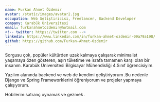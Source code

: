 ```yaml
---
name: Furkan Ahmet Özdemir
avatar: /static/images/avatar2.jpg
occupation: Web Geliştiricisi, Freelancer, Backend Developer
company: Karabük Üniversitesi
email: furkanahmetozdemir@hotmail.com
<!-- twitter: https://twitter.com -->
linkedin: https://www.linkedin.com/in/furkan-ahmet-ozdemir-09a79a198/
github: https://github.com/Furkan-Ahmet-Ozdemir
---
```


Sorgusu çok, popüler kültürden uzak kalmaya çalışarak minimalist yaşamaya özen gösteren, aşırı tüketime ve israfa tamamen karşı olan bir insanım. Karabük Üniversitesi Bilgisayar Mühendisliği 4.Sınıf öğrencisiyim.

Yazılım alanında backend ve web de kendimi geliştiriyorum .Bu nedenle Django ve Spring Frameworklerini öğreniyorum ve projeler yapmaya çalışıyorum. 

Hobilerim satranç oynamak ve gezmek . 
